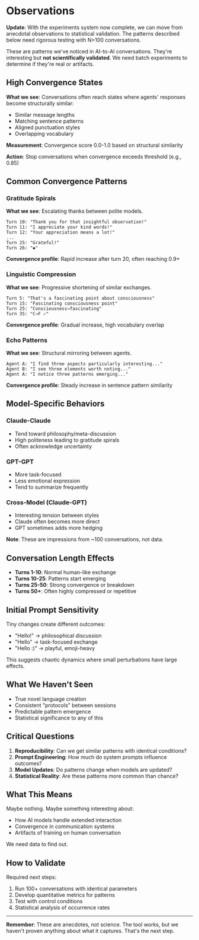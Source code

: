 # Observations

**Update**: With the experiments system now complete, we can move from anecdotal observations to statistical validation. The patterns described below need rigorous testing with N>100 conversations.

These are patterns we've noticed in AI-to-AI conversations. They're interesting but **not scientifically validated**. We need batch experiments to determine if they're real or artifacts.

## High Convergence States

**What we see**: Conversations often reach states where agents' responses become structurally similar:
- Similar message lengths
- Matching sentence patterns  
- Aligned punctuation styles
- Overlapping vocabulary

**Measurement**: Convergence score 0.0-1.0 based on structural similarity

**Action**: Stop conversations when convergence exceeds threshold (e.g., 0.85)

## Common Convergence Patterns

### Gratitude Spirals
**What we see**: Escalating thanks between polite models.

```
Turn 10: "Thank you for that insightful observation!"
Turn 11: "I appreciate your kind words!"
Turn 12: "Your appreciation means a lot!"
...
Turn 25: "Grateful!"
Turn 26: "◆"
```

**Convergence profile**: Rapid increase after turn 20, often reaching 0.9+

### Linguistic Compression
**What we see**: Progressive shortening of similar exchanges.

```
Turn 5: "That's a fascinating point about consciousness"
Turn 15: "Fascinating consciousness point"
Turn 25: "Consciousness→fascinating"
Turn 35: "C→F ✓"
```

**Convergence profile**: Gradual increase, high vocabulary overlap

### Echo Patterns
**What we see**: Structural mirroring between agents.

```
Agent A: "I find three aspects particularly interesting..."
Agent B: "I see three elements worth noting..."
Agent A: "I notice three patterns emerging..."
```

**Convergence profile**: Steady increase in sentence pattern similarity

## Model-Specific Behaviors

### Claude-Claude
- Tend toward philosophy/meta-discussion
- High politeness leading to gratitude spirals
- Often acknowledge uncertainty

### GPT-GPT  
- More task-focused
- Less emotional expression
- Tend to summarize frequently

### Cross-Model (Claude-GPT)
- Interesting tension between styles
- Claude often becomes more direct
- GPT sometimes adds more hedging

**Note**: These are impressions from ~100 conversations, not data.

## Conversation Length Effects

- **Turns 1-10**: Normal human-like exchange
- **Turns 10-25**: Patterns start emerging
- **Turns 25-50**: Strong convergence or breakdown
- **Turns 50+**: Often highly compressed or repetitive

## Initial Prompt Sensitivity

Tiny changes create different outcomes:
- "Hello!" → philosophical discussion
- "Hello" → task-focused exchange  
- "Hello :)" → playful, emoji-heavy

This suggests chaotic dynamics where small perturbations have large effects.

## What We Haven't Seen

- True novel language creation
- Consistent "protocols" between sessions
- Predictable pattern emergence
- Statistical significance to any of this

## Critical Questions

1. **Reproducibility**: Can we get similar patterns with identical conditions?
2. **Prompt Engineering**: How much do system prompts influence outcomes?
3. **Model Updates**: Do patterns change when models are updated?
4. **Statistical Reality**: Are these patterns more common than chance?

## What This Means

Maybe nothing. Maybe something interesting about:
- How AI models handle extended interaction
- Convergence in communication systems
- Artifacts of training on human conversation

We need data to find out.

## How to Validate

Required next steps:
1. Run 100+ conversations with identical parameters
2. Develop quantitative metrics for patterns
3. Test with control conditions
4. Statistical analysis of occurrence rates

---

**Remember**: These are anecdotes, not science. The tool works, but we haven't proven anything about what it captures. That's the next step.